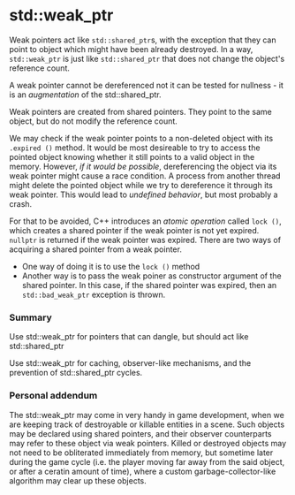 # std::weak_ptr

Weak pointers act like `std::shared_ptr`s, with the exception that they can point to object which might have been already destroyed. In a way, `std::weak_ptr` is just like `std::shared_ptr` that does not change the object's reference count.

A weak pointer cannot be dereferenced not it can be tested for nullness - it is an *augmentation* of the std::shared_ptr.

Weak pointers are created from shared pointers. They point to the same object, but do not modify the reference count.

We may check if the weak pointer points to a non-deleted object with its `.expired ()` method. It would be most desireable to try to access the pointed object knowing whether it still points to a valid object in the memory. However, *if it would be possible*, dereferencing the object via its weak pointer might cause a race condition. A process from another thread might delete the pointed object while we try to dereference it through its weak pointer. This would lead to *undefined behavior*, but most probably a crash.

For that to be avoided, C++ introduces an *atomic operation* called `lock ()`, which creates a shared pointer if the weak pointer is not yet expired. `nullptr` is returned if the weak pointer was expired. There are two ways of acquiring a shared pointer from a weak pointer. 

- One way of doing it is to use the `lock ()` method
- Another way is to pass the weak poiner as constructor argument of the shared pointer. In this case, if the shared pointer was expired, then an `std::bad_weak_ptr` exception is thrown.

### Summary

Use std::weak_ptr for pointers that can dangle, but should act like std::shared_ptr

Use std::weak_ptr for caching, observer-like mechanisms, and the prevention of std::shared_ptr cycles.

### Personal addendum

The std::weak_ptr may come in very handy in game development, when we are keeping track of destroyable or killable entities in a scene. Such objects may be declared using shared pointers, and their observer counterparts may refer to these object via weak pointers. Killed or destroyed objects may not need to be obliterated immediately from memory, but sometime later during the game cycle (i.e. the player moving far away from the said object, or after a ceratin amount of time), where a custom garbage-collector-like algorithm may clear up these objects.
